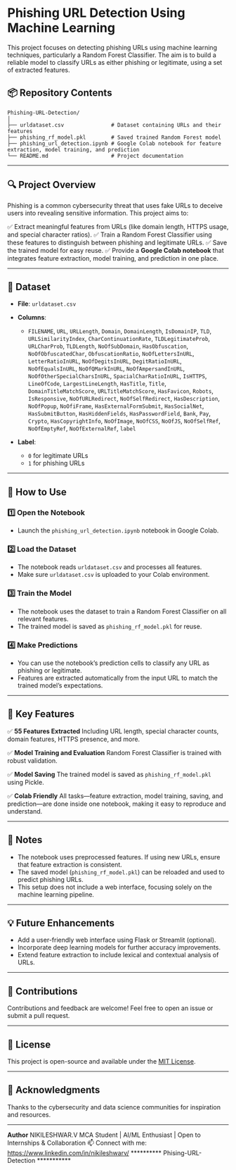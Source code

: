 # Phishing URL Detection Using Machine Learning

This project focuses on detecting phishing URLs using machine learning techniques, particularly a Random Forest Classifier. The aim is to build a reliable model to classify URLs as either phishing or legitimate, using a set of extracted features.

## 📦 Repository Contents

```
Phishing-URL-Detection/
│
├── urldataset.csv               # Dataset containing URLs and their features
├── phishing_rf_model.pkl        # Saved trained Random Forest model
├── phishing_url_detection.ipynb # Google Colab notebook for feature extraction, model training, and prediction
└── README.md                    # Project documentation
```

---

## 🔍 Project Overview

Phishing is a common cybersecurity threat that uses fake URLs to deceive users into revealing sensitive information. This project aims to:

✅ Extract meaningful features from URLs (like domain length, HTTPS usage, and special character ratios).
✅ Train a Random Forest Classifier using these features to distinguish between phishing and legitimate URLs.
✅ Save the trained model for easy reuse.
✅ Provide a **Google Colab notebook** that integrates feature extraction, model training, and prediction in one place.

---

## 📁 Dataset

* **File**: `urldataset.csv`
* **Columns**:

  * `FILENAME`, `URL`, `URLLength`, `Domain`, `DomainLength`, `IsDomainIP`, `TLD`, `URLSimilarityIndex`, `CharContinuationRate`, `TLDLegitimateProb`, `URLCharProb`, `TLDLength`, `NoOfSubDomain`, `HasObfuscation`, `NoOfObfuscatedChar`, `ObfuscationRatio`, `NoOfLettersInURL`, `LetterRatioInURL`, `NoOfDegitsInURL`, `DegitRatioInURL`, `NoOfEqualsInURL`, `NoOfQMarkInURL`, `NoOfAmpersandInURL`, `NoOfOtherSpecialCharsInURL`, `SpacialCharRatioInURL`, `IsHTTPS`, `LineOfCode`, `LargestLineLength`, `HasTitle`, `Title`, `DomainTitleMatchScore`, `URLTitleMatchScore`, `HasFavicon`, `Robots`, `IsResponsive`, `NoOfURLRedirect`, `NoOfSelfRedirect`, `HasDescription`, `NoOfPopup`, `NoOfiFrame`, `HasExternalFormSubmit`, `HasSocialNet`, `HasSubmitButton`, `HasHiddenFields`, `HasPasswordField`, `Bank`, `Pay`, `Crypto`, `HasCopyrightInfo`, `NoOfImage`, `NoOfCSS`, `NoOfJS`, `NoOfSelfRef`, `NoOfEmptyRef`, `NoOfExternalRef`, `label`
* **Label**:

  * `0` for legitimate URLs
  * `1` for phishing URLs

---

## 🔨 How to Use

### 1️⃣ Open the Notebook

* Launch the `phishing_url_detection.ipynb` notebook in Google Colab.

### 2️⃣ Load the Dataset

* The notebook reads `urldataset.csv` and processes all features.
* Make sure `urldataset.csv` is uploaded to your Colab environment.

### 3️⃣ Train the Model

* The notebook uses the dataset to train a Random Forest Classifier on all relevant features.
* The trained model is saved as `phishing_rf_model.pkl` for reuse.

### 4️⃣ Make Predictions

* You can use the notebook’s prediction cells to classify any URL as phishing or legitimate.
* Features are extracted automatically from the input URL to match the trained model’s expectations.

---

## 🧩 Key Features

✅ **55 Features Extracted**
Including URL length, special character counts, domain features, HTTPS presence, and more.

✅ **Model Training and Evaluation**
Random Forest Classifier is trained with robust validation.

✅ **Model Saving**
The trained model is saved as `phishing_rf_model.pkl` using Pickle.

✅ **Colab Friendly**
All tasks—feature extraction, model training, saving, and prediction—are done inside one notebook, making it easy to reproduce and understand.

---

## 📌 Notes

* The notebook uses preprocessed features. If using new URLs, ensure that feature extraction is consistent.
* The saved model (`phishing_rf_model.pkl`) can be reloaded and used to predict phishing URLs.
* This setup does not include a web interface, focusing solely on the machine learning pipeline.

---

## 💡 Future Enhancements

* Add a user-friendly web interface using Flask or Streamlit (optional).
* Incorporate deep learning models for further accuracy improvements.
* Extend feature extraction to include lexical and contextual analysis of URLs.

---

## 🤝 Contributions

Contributions and feedback are welcome! Feel free to open an issue or submit a pull request.

---

## 📜 License

This project is open-source and available under the [MIT License](LICENSE).

---

## 🙌 Acknowledgments

Thanks to the cybersecurity and data science communities for inspiration and resources.

---
**Author**
NIKILESHWAR.V MCA Student | AI/ML Enthusiast | Open to Internships & Collaboration 📫 Connect with me: https://www.linkedin.com/in/nikileshwarv/
********** Phising-URL-Detection ***********
